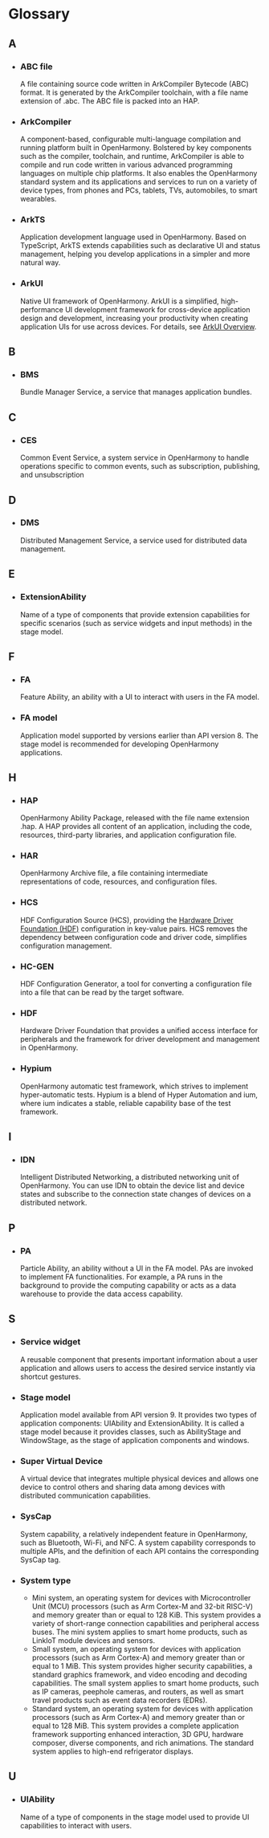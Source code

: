 # Glossary

## A

- ### ABC file

    A file containing source code written in ArkCompiler Bytecode (ABC) format. It is generated by the ArkCompiler toolchain, with a file name extension of .abc. The ABC file is packed into an HAP.

- ### ArkCompiler

    A component-based, configurable multi-language compilation and running platform built in OpenHarmony. Bolstered by key components such as the compiler, toolchain, and runtime, ArkCompiler is able to compile and run code written in various advanced programming languages on multiple chip platforms. It also enables the OpenHarmony standard system and its applications and services to run on a variety of device types, from phones and PCs, tablets, TVs, automobiles, to smart wearables.

- ### ArkTS

    Application development language used in OpenHarmony. Based on TypeScript, ArkTS extends capabilities such as declarative UI and status management, helping you develop applications in a simpler and more natural way.

- ### ArkUI

  Native UI framework of OpenHarmony. ArkUI is a simplified, high-performance UI development framework for cross-device application design and development, increasing your productivity when creating application UIs for use across devices. For details, see [ArkUI Overview](application-dev/ui/arkui-overview.md).


## B

- ### BMS

    Bundle Manager Service, a service that manages application bundles.

## C

- ### CES

    Common Event Service, a system service in OpenHarmony to handle operations specific to common events, such as subscription, publishing, and unsubscription


## D

- ### DMS

    Distributed Management Service, a service used for distributed data management.


## E

- ### ExtensionAbility

    Name of a type of components that provide extension capabilities for specific scenarios (such as service widgets and input methods) in the stage model.


## F

- ### FA

    Feature Ability, an ability with a UI to interact with users in the FA model.
    
- ### FA model

    Application model supported by versions earlier than API version 8. The stage model is recommended for developing OpenHarmony applications.


## H

- ### HAP

    OpenHarmony Ability Package, released with the file name extension .hap. A HAP provides all content of an application, including the code, resources, third-party libraries, and application configuration file.

- ### HAR

    OpenHarmony Archive file, a file containing intermediate representations of code, resources, and configuration files.

- ### HCS

    HDF Configuration Source (HCS), providing the [Hardware Driver Foundation (HDF)](#hdf) configuration in key-value pairs. HCS removes the dependency between configuration code and driver code, simplifies configuration management.


- ### HC-GEN

    HDF Configuration Generator, a tool for converting a configuration file into a file that can be read by the target software.


- ### HDF

    Hardware Driver Foundation that provides a unified access interface for peripherals and the framework for driver development and management in OpenHarmony.

- ### Hypium

    OpenHarmony automatic test framework, which strives to implement hyper-automatic tests. Hypium is a blend of Hyper Automation and ium, where ium indicates a stable, reliable capability base of the test framework.


## I

- ### IDN

    Intelligent Distributed Networking, a distributed networking unit of OpenHarmony. You can use IDN to obtain the device list and device states and subscribe to the connection state changes of devices on a distributed network.


## P

- ### PA

    Particle Ability, an ability without a UI in the FA model. PAs are invoked to implement FA functionalities. For example, a PA runs in the background to provide the computing capability or acts as a data warehouse to provide the data access capability.


## S

- ### Service widget

    A reusable component that presents important information about a user application and allows users to access the desired service instantly via shortcut gestures.

- ### Stage model

    Application model available from API version 9. It provides two types of application components: UIAbility and ExtensionAbility. It is called a stage model because it provides classes, such as AbilityStage and WindowStage, as the stage of application components and windows.

- ### Super Virtual Device

    A virtual device that integrates multiple physical devices and allows one device to control others and sharing data among devices with distributed communication capabilities.

- ### SysCap

    System capability, a relatively independent feature in OpenHarmony, such as Bluetooth, Wi-Fi, and NFC. A system capability corresponds to multiple APIs, and the definition of each API contains the corresponding SysCap tag.

- ### System type
    - Mini system, an operating system for devices with Microcontroller Unit (MCU) processors (such as Arm Cortex-M and 32-bit RISC-V) and memory greater than or equal to 128 KiB. This system provides a variety of short-range connection capabilities and peripheral access buses. The mini system applies to smart home products, such as LinkIoT module devices and sensors.
    - Small system, an operating system for devices with application processors (such as Arm Cortex-A) and memory greater than or equal to 1 MiB. This system provides higher security capabilities, a standard graphics framework, and video encoding and decoding capabilities. The small system applies to smart home products,  such as IP cameras, peephole cameras, and routers, as well as smart travel products such as event data recorders (EDRs).
    - Standard system, an operating system for devices with application processors (such as Arm Cortex-A) and memory greater than or equal to 128 MiB. This system provides a complete application framework supporting enhanced interaction, 3D GPU, hardware composer, diverse components, and rich animations. The standard system applies to high-end refrigerator displays.

## U

- ### UIAbility

    Name of a type of components in the stage model used to provide UI capabilities to interact with users.
